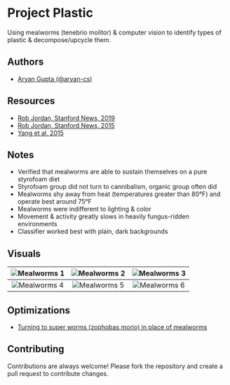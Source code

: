 
# Project Plastic

Using mealworms (tenebrio molitor) & computer vision to identify types of plastic & decompose/upcycle them.


## Authors

- [Aryan Gupta (@aryan-cs)](https://www.github.com/aryan-cs)


## Resources

 - [Rob Jordan, Stanford News, 2019](https://news.stanford.edu/2019/12/19/mealworms-provide-plastic-solution/)
 - [Rob Jordan, Stanford News, 2015](https://news.stanford.edu/pr/2015/pr-worms-digest-plastics-092915.html)
 - [Yang et al, 2015](https://pubs.acs.org/doi/abs/10.1021/acs.est.5b02661)

## Notes

- Verified that mealworms are able to sustain themselves on a pure styrofoam diet
- Styrofoam group did not turn to cannibalism, organic group often did
- Mealworms shy away from heat (temperatures greater than 80°F) and operate best around 75°F
- Mealworms were indifferent to lighting & color
- Movement & activity greatly slows in heavily fungus-ridden environments 
- Classifier worked best with plain, dark backgrounds


## Visuals

| ![Mealworms 1](https://lh3.googleusercontent.com/pw/ABLVV87lk1xWdQZOO9NSrI9jcsOMQPZj0k5MRLBLQkk7f88Uj5duxbQZn039BZnckPgxzj198xeQift9ZJ1u5wDjPQJjt8NDL19tfcU74mXlbKEDLunGmKOAOXLdms-kWblyQZQG-mHfUIzIhPtBwBEhHmuOo4X9LC8hsG6icEFZoQ4HlrG76F9TVTNzqIwPtoPb4fpx82DoSSdHVbJhWcaudIgM62LkUG0rrSg60e9v1lVjqSQR4FriNxsg6vvCegIog81-4NcQZYVsztAAOfluY0yNthOOltVNjrXqSlGOs6Qg8i6-4TwBfzzO5wq-Ax8j65ADYFs22tF96Z2lBRYAbEclrTgkvBAOz_JmEGGHQjomyf9BZHbgSgkqqbH5H1xcLW1HWdPyZ8BIAI7B32KvO2cVccSCbs0r0EeaUTop9CDOstEHGw_QziiC_nL2cnoE-7fSx5XwwK4iMtaBqTgN2iymWTXb04zYIKSYosE-WrDzkqVOKB-6RdfwclnQQorPvTZmnqmH58lUhiSV-pWGODAGD2p3RfD_yP2xo_yJpaD_dMtIy-7aQZ8jrGLQPqKvZx4XraiJu9g-YVUnf8i8f6HBWf5qNcxSCrgSLd2PdtRvRhLtD-uQ-MU_ExxXLjwnEwfFa7nVFzDQH0bPmN3mlrvvOqbMqBlc0M5LWKWLQiYPLX-9D4VdSrywyNTwJmWd_eyJqTDPxl3LI9fH_gusol35GVuhZtfYnKqXTxm1JZyCOywX2yETr02DTBx9-18EI4-hS_iTdpj2X3EdfIl56fYLZMJaB5U6OB2OgDLmeHrz5HdG9_oR5emyxpG_igNRqZYW9eOzKkvF_kGp2U02iqA4i2L3167Zg7U6xMxxIzAAeBQyBMOA4GPrrrL5HG6-zaVA6SkZxL3iCgtZVNxlxQj524Rp9VksB1fRbVK2dp1RRey0KM4OPdMVz8MbPSG6QLvsbilNp_Rxn4uC7HQPmvZ9CZf-wUax4g=w259-h347-no?authuser=0) | ![Mealworms 2](https://lh3.googleusercontent.com/pw/ABLVV87djJ4M9TlKGsqvkyGGFEWsrQuX6KbzS8UnZfaw5JhfbDKWRlo_h1_KwlfQ1ZB2k71J3zo2KJjc-DqJLC4kKE2Ye35YsFGS_rmMo9rKO24c6oqqRZhB5fVVoVO1MVjouhW1VY8Koak8pyFf15fh_LPnMrJkrzkPDPr1BbjGzsjfD6-2pHHhNLkott18by9bp5XKhmBIZ1ZSTsSvy5GQwjTeN9diikY0ErMLrp-tcbvToIIM0gchHt9azmZYkF8qrK2TRLSl89npN5MoIQgDcr7Ctj1V38s5rIj8cIJM7zdK40LNYxAFizTs8h1xSDi5yIeHPab-kaT3x4mLUJaL0StzHGUsNnfCjAUDDhmMHG_iQKEQCqdJ-Il33WPpiwW0XwP-U0NseAMyowvuM4NmUw1I-WGYt78ePuRXpo0II1RU6xlfbCeL6WMHmCA7_AqdAbyx6eRcHm3L7O-dlaSlL-KPyREZhFxT6A3pIIR3dO3N60FopmCntrKA65VL779lOnbTihyWPcabqQ4GknK7i4-aF_SEYT19b1ZCD48LTP2yll4XhDCUd82jaCF6gCUBtjGrNNX4jpriHZWLM45_jU_1GTZQbwxHfaBOHEkorhOBmtDK2kMJoSf-mVsBEokwdQ-5o6fYdb2mdlpLEP-8gh7jzYt_7jtrngMgvIE6ueIgiVrtvQU0xW0bCZjw6_UtbjtUOtduwqtZ3DumNdE5F1jnB0Ubbb_v0DkGEAc1UTR3M1CeaB2CTvFwBHtSo2fcnlXwS_VcNUu0q4tLnpxcWfOET4_Plc6bepc0v-kp0zST9obdmDF1Ng8KOr8X8-acxFn1bwkyUsdiwp2srOje26FTRTKlWvAJ7Ch-tmYJPeifzYmvnhSfvHqwMxhOGGvonwwXnaWIDhrjq5B3Lg30Fi_d_KQeVy_wjve8MC_r9eZSJtk6zzc-rAJhEMtYHPlVCk8pIoYmVnezdlA6T9NF_AY4HZAWIv2Qgw=w260-h347-no?authuser=0) | ![Mealworms 3](https://lh3.googleusercontent.com/pw/ABLVV84qgLAqeoG3UicReZHbn-b90VSUqrsk3SM0p-xgO_NoEoOnEEiAKSlGnjnM7SnnVdnzQnTN8RhO_g3TGu5LD0w8QhvTg5TAHTktn-T-N3Psog1W5zlbpoOW1ycy38msf0wpTSR4XtN_-cW58aqZpDkrcIOjMi_3ZI5Bu2igyZCSzNg0rxPcld6VMYWfumNSeUp1sFCxCFQoCub1FLMAJLK13jScsgOKqgKyw1gH0hx0AhCX-xoGwJkQbtBVOgG73BYCQKErKNr-HW2aCqBjVll2-1coyGnJYSLOjJDZxCxU3S_Imh7EGOk94XaEvTR27GC2uyx9h_Ik-hSQUfppws2GctVMsqtC6LygQRF-Z1Vy_qliHXLQ-z7FBFNKDc6PI9L1iFPuXcMXJQW_eG_4Z7pWnFLpbcTL06h-GNEI6DMmf2QsQT90o15pqYj3aYREp1cjbJ-cDHvK0cPzv6Xkk8ZAWCikFfiliSM3lZp9uYyqdIOEkN6DzfHs4Cb4XkIWDFgMVFplQdpdfKUEzydLiEICjZaaipiOc3QrTGqGbCy6cEedUWTeSVPTcfY5yWjg6n1EhFnMFByUGfERCZDWipzFysCFhWWE6-R33BTcKLzeKY3GZHQMXhgv2l6wp8dVoBDTljmjrL-oRSo7kVtEQVZcjdbouWIYaOZsEGxkxLAOU0muUUaukBi3H4q3EB-1wqvKE8PKNIZNJUDHyZqeGQs5q_6ri1AKd1f9S3F7jQ0TSeqk4w2miRUXehMUpaGzVqs2yXOdZs26bnIX09dotYwE7pL3ZrASPqI2shc_koHVAfKaCfRHrtE2290eYxXDc49KfOr-qIXPZAM5hfE0fT_HzwUsjCua_M4JQg-E-hq836OrFoTXuRKFEUSlwr5vHMxh12HIfjkTZwwccq9A3q1ODlAAt6oZMfpOi70UNBL3SjfXR35C9uHOfE_hPOTQUDZjf2suJtm1E3QS06yebZkl0qnC0x2YzA=w260-h347-no?authuser=0) |
|     :---:      |     :---:      |     :---:      |
| ![Mealworms 4](https://lh3.googleusercontent.com/pw/ABLVV8777BjazFYUlc3DaBOmp7fqcd1vN20dnaqWyZrfGJWS5-Bd2m3w5NOgHVpz0YpGeCLyxh_UnA6IE4QNkMF_DUOO9uIMkXzGmPnRJMJetQSfpp61E37m7qyrOgeIMwFqnDcX_fyMeX0Kd2oO6j8ZJLL0Nrnx5L7Lfro8PFuIPqh7VPUQycfjn_k4B10-6h46IE0KH43G0UH3KJV6KS3GS8Aqbik4Qv5wLSU8x1s6cg_pbwpLeNXASTk1W5OkOYv9VNNQELwEi1SjTT-XgV2Zogb6BhbMtrZheNEd_N-sX75H1Y3v5oNzuEs5IlkTrfo8ohRziS25Zux7sQloNxk3FWV6Hd8ZYRJHpu3YvcdDX6v1OnR2dKPtkkt_M8eXn-UP-E9J4mFk6iK7Gx9Hw_TpwAVPMihdQ3UyQO2_2x1U5ZNdPgGHAgglPTLrAtBjZQ0Gf-jjMavegnwhN9f9i7bEkxAG1fcEV55ZhqbVb00EzWnYlvvLlsXHhEvKQb-1rvK8KqCO81NRC5W0nnA36Y3WZJt1ztYkypyBIyTQZXmZMoWc9ga9DNT7d7uWhKmmmPinwN0UIkLiXEmlZTjuUBZ4tRZezh6qeJT8xr4IxTDVYCH-N_vT9475eKh8noKjB8_WPIYye7PMxET4eXJI0qCqrO1iLeF8YFfo-JkK7XvWTIQ7Ric6N1QdbHbtW0HM8wJoETJ2U6iBrsIKEyKPRhxon0pxuA_kKgqqyIni8iLfpRz56cprlLGTp4WEMF2tG4hOpUYTDCig4dO3Nrk9IguFPm06c19j4_XrMyU9u0qBki9Jzf2h7eT-dVFs-SAQFmmi2JJI1BAhlcfqunfqHW9Fd8KPbQUQUYyvXTmdTZ0iACpy0HQ6gFvOfkqFDpo297rjO4Wr3Bgk2Js0tN4-GgkX1OIR9zAEt20P53KXnfEjqpKT2rgD0Mg9wBjz1bcYjT626ucSMP3XixxqrUTLCjhBQ3p8FdxmqCqTEA=w260-h347-no?authuser=0) | ![Mealworms 5](https://lh3.googleusercontent.com/pw/ABLVV86KG5dHWRTIvtCZp0fss5u2tmMzJtm0pnY-DhXnI3uBSw87GI0IxXVkbDrXnD00rQvTJjNOsny2LOdkXQRRjkIxlgW-oITOXRj3sqPSdeLSs7dpKluLMgL8XiZ84sVgb-amPL6r3-IwxxNFdBgfSZbjQkTtOhEMFUyxvkTKTQIKkbyrqJSu9WAiNjt9a1bvhlyP89DTR3PTaCPxAY8UzvGVlGMgdNFNdwzykjBXhakbbblcIEFhHQO3tn8a3nYd-mopbgmKengNlXu3mBtJ_GoAPEmMBGEve6hHzZRIaA9AhbtBIycLe30Bo2L7tX9bq5bxAcgEFmmOVb1baklvpAHsJQzElBjBs2nDyqiXd_FgR_OjCdIHTcfKrcQEP6WO8hbU64M-vIXHwta0tvBgj5XNgnlB84nK_2L_zZH5NUL7jZ3k60GFde82s0PrJEnq4oESPbc3xJ2myn4FmikdWxBbM1Grtwy2IGsgyoh0NSwHkrGWsjIzPWimCv1s0iqIbrBv2Q9MbLERRE8AwGzwwJuxyM8tkUz0KnM1UnAfqfq3AXf7qnV8fwKcFh4vpuxVRXIf87BI3p1gsALVFumqIkoR4MSElbr2Xm3rz68crYRU-7CAwZatv1_tEelj7L1OVG2vmHIU4dGpVP2RwxoxoOzj7OKBjPu6j6pL4lPPMC6v2EO08HeX2rAQQLsOR0x7jvS3ojuMYMF-GXxmoKuzM5RMfiIEFUC1l6qiJlWC62g315eDO5DJXFrDKUod2qsGSzXZMgqLbqcsoRs4-176UwvXCwOjs93cTRSkJikEzkLaiw_bRlheET4E3CvDeMkV3gUrdht1I1YLj95jO0ds-xysYsmv7xBt-LU3ppsy-aCSC9gI8JIvyDLQizOYrRduUmJQOx5bYCGO4qGn8xK-Soo_xbzkDY4_xSNl-6VEV7-i0CbbWg2ut7XTW-fYYNK8j6kjCeSqCkpFTcA_9BJk3xmQOljATzXhwA=w260-h347-no?authuser=0) | ![Mealworms 6](https://lh3.googleusercontent.com/pw/ABLVV84g9phIv8F_rk-OIUM5i9tlAeeHZQ4a3vN-lb98OnoZ9p4vU5j-dLLuukXzGl1-kySuf9jHFM1CCcGNWBf-j_FqjSeo0SOp8z4Rqp0HmXdRtJbjDthgI6l0CtchYuku7zLPdxTZkGeSJEQC6EkddUEVyomaLuWDhBrdLBim9eYpCFOvAD5iJMDlK2vC4VRTPUs4EAbR-1R92SvKdOmR3Q_TD3auWajy8uRXOORWMDLKWXmjsqIph3gYAfEmjjNwcdMkNSjDu5uHVLUtezaYGgWMllz1Zs5wivcqT_GzGrqM--s4jdWScCvHAUraKbWsraZcvnBr_m2OfZ0XuY1YAXRbEFZcP7FOHqUzbzIMWkK_kDqbQqc22tEb8V3C0x4rblpLpYDpb3Qdo2Tsd3zj7gcIFNMO_9MppSHogACQUF-RBG8969K2GNzZmTMVBvDbFFp-AN2H61QYmDDGgGTtU5PcyvbWkq3_x0i3udtoyFBPRzid_g6uY9ai7rmTFW7F3z8Fd1ZWEi_FA6z8Xr_N_Wf52blZTl-UxQMpmNjc0-6eAuDPMX7gk87kaUCAJjznxlvSfsIeXpX5FQulakwFlbwQZm8Hj_eFifIcopijcR-GtfrVaHK-0uLk7zJLGX2eZEuIkoy-4LTJ93wvRhiKtSKtZEyAFk7-_0uYmiI7xfqyc5SwsvaFWN7z3iZa-kwbAfgup6PfopgDHJnL3sSl-pyybPyh6PFYFZV48OYE02xZ0ON136J1fdGplW6TTeSuTHrf8-Rii7smjxJTIcwDNHxha2v-xxh5xLloT7rYIzjwoo81GnbOZXq4MTWatVziob-Vj3U1oE1mNoL8ZeMNWCmMgGtsuEHCAX85DYdCZr2_A8w3p4ElmOkGVbFI6-jVZXMjyT1bO6_XKJYhhG8yhdLRE5Z1pIZU7OI9lrcZZB0MCCc_rwtODBClpmQibn8wRIJiErZOdX1hjzU4HyeVOUT4da2jWPQcFQ=w260-h347-no?authuser=0) |






## Optimizations

 - [Turning to super worms (zophobas morio) in place of mealworms](https://medium.com/climate-conscious/5-plastic-eating-worms-3eace65e4bce)


## Contributing

Contributions are always welcome! Please fork the repository and create a pull request to contribute changes.
